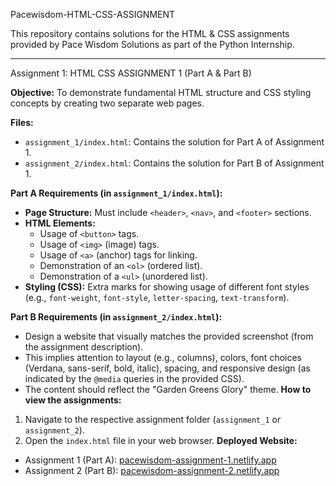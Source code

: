 Pacewisdom-HTML-CSS-ASSIGNMENT

This repository contains solutions for the HTML & CSS assignments provided by Pace Wisdom Solutions as part of the Python  Internship.

---

Assignment 1: HTML CSS ASSIGNMENT 1 (Part A & Part B)

**Objective:**
To demonstrate fundamental HTML structure and CSS styling concepts by creating two separate web pages.

**Files:**
- `assignment_1/index.html`: Contains the solution for Part A of Assignment 1.
- `assignment_2/index.html`: Contains the solution for Part B of Assignment 1.

**Part A Requirements (in `assignment_1/index.html`):**
-   **Page Structure:** Must include `<header>`, `<nav>`, and `<footer>` sections.
-   **HTML Elements:**
    -   Usage of `<button>` tags.
    -   Usage of `<img>` (image) tags.
    -   Usage of `<a>` (anchor) tags for linking.
    -   Demonstration of an `<ol>` (ordered list).
    -   Demonstration of a `<ul>` (unordered list).
-   **Styling (CSS):** Extra marks for showing usage of different font styles (e.g., `font-weight`, `font-style`, `letter-spacing`, `text-transform`).

**Part B Requirements (in `assignment_2/index.html`):**
-   Design a website that visually matches the provided screenshot (from the assignment description).
-   This implies attention to layout (e.g., columns), colors, font choices (Verdana, sans-serif, bold, italic), spacing, and responsive design (as indicated by the `@media` queries in the provided CSS).
-   The content should reflect the "Garden Greens Glory" theme.
**How to view the assignments:**
1.  Navigate to the respective assignment folder (`assignment_1` or `assignment_2`).
2.  Open the `index.html` file in your web browser.
**Deployed Website:**
- Assignment 1 (Part A): [pacewisdom-assignment-1.netlify.app](https://pacewisdom-assignment-1.netlify.app)
- Assignment 2 (Part B): [pacewisdom-assignment-2.netlify.app](https://pacewisdom-assignment-2.netlify.app)
